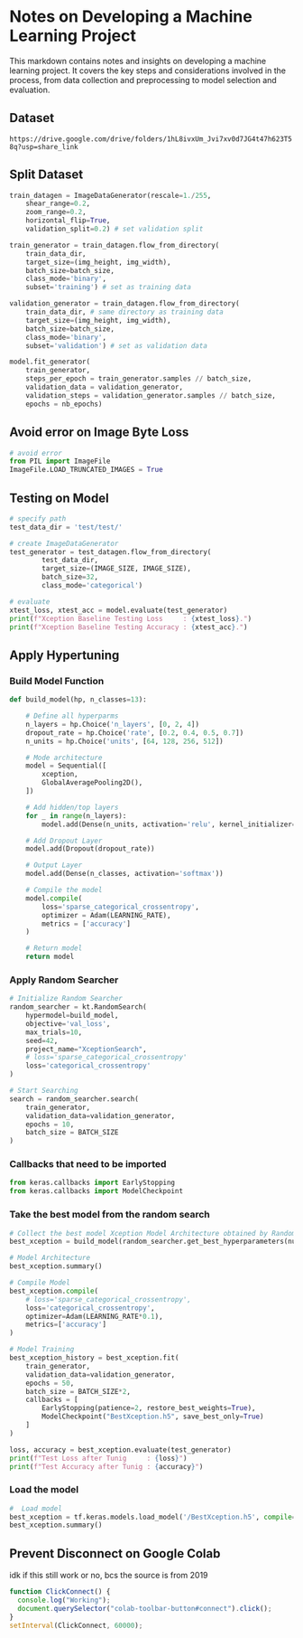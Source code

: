 # Notes on Developing a Machine Learning Project

This markdown contains notes and insights on developing a machine learning project. It covers the key steps and considerations involved in the process, from data collection and preprocessing to model
selection and evaluation.

## Dataset

`https://drive.google.com/drive/folders/1hL8ivxUm_Jvi7xv0d7JG4t47h623T58q?usp=share_link`

## Split Dataset

```python
train_datagen = ImageDataGenerator(rescale=1./255,
    shear_range=0.2,
    zoom_range=0.2,
    horizontal_flip=True,
    validation_split=0.2) # set validation split

train_generator = train_datagen.flow_from_directory(
    train_data_dir,
    target_size=(img_height, img_width),
    batch_size=batch_size,
    class_mode='binary',
    subset='training') # set as training data

validation_generator = train_datagen.flow_from_directory(
    train_data_dir, # same directory as training data
    target_size=(img_height, img_width),
    batch_size=batch_size,
    class_mode='binary',
    subset='validation') # set as validation data

model.fit_generator(
    train_generator,
    steps_per_epoch = train_generator.samples // batch_size,
    validation_data = validation_generator,
    validation_steps = validation_generator.samples // batch_size,
    epochs = nb_epochs)
```

## Avoid error on Image Byte Loss

```python
# avoid error
from PIL import ImageFile
ImageFile.LOAD_TRUNCATED_IMAGES = True
```

## Testing on Model

```python
# specify path
test_data_dir = 'test/test/'

# create ImageDataGenerator
test_generator = test_datagen.flow_from_directory(
        test_data_dir,
        target_size=(IMAGE_SIZE, IMAGE_SIZE),
        batch_size=32,
        class_mode='categorical')

# evaluate
xtest_loss, xtest_acc = model.evaluate(test_generator)
print(f"Xception Baseline Testing Loss     : {xtest_loss}.")
print(f"Xception Baseline Testing Accuracy : {xtest_acc}.")
```

## Apply Hypertuning

### Build Model Function

```python
def build_model(hp, n_classes=13):

    # Define all hyperparms
    n_layers = hp.Choice('n_layers', [0, 2, 4])
    dropout_rate = hp.Choice('rate', [0.2, 0.4, 0.5, 0.7])
    n_units = hp.Choice('units', [64, 128, 256, 512])

    # Mode architecture
    model = Sequential([
        xception,
        GlobalAveragePooling2D(),
    ])

    # Add hidden/top layers
    for _ in range(n_layers):
        model.add(Dense(n_units, activation='relu', kernel_initializer='he_normal'))

    # Add Dropout Layer
    model.add(Dropout(dropout_rate))

    # Output Layer
    model.add(Dense(n_classes, activation='softmax'))

    # Compile the model
    model.compile(
        loss='sparse_categorical_crossentropy',
        optimizer = Adam(LEARNING_RATE),
        metrics = ['accuracy']
    )

    # Return model
    return model
```

### Apply Random Searcher

```python
# Initialize Random Searcher
random_searcher = kt.RandomSearch(
    hypermodel=build_model,
    objective='val_loss',
    max_trials=10,
    seed=42,
    project_name="XceptionSearch",
    # loss='sparse_categorical_crossentropy'
    loss='categorical_crossentropy'
)

# Start Searching
search = random_searcher.search(
    train_generator,
    validation_data=validation_generator,
    epochs = 10,
    batch_size = BATCH_SIZE
)
```

### Callbacks that need to be imported

```python
from keras.callbacks import EarlyStopping
from keras.callbacks import ModelCheckpoint
```

### Take the best model from the random search

```python
# Collect the best model Xception Model Architecture obtained by Random Searcher
best_xception = build_model(random_searcher.get_best_hyperparameters(num_trials=1)[0])

# Model Architecture
best_xception.summary()

# Compile Model
best_xception.compile(
    # loss='sparse_categorical_crossentropy',
    loss='categorical_crossentropy',
    optimizer=Adam(LEARNING_RATE*0.1),
    metrics=['accuracy']
)

# Model Training
best_xception_history = best_xception.fit(
    train_generator,
    validation_data=validation_generator,
    epochs = 50,
    batch_size = BATCH_SIZE*2,
    callbacks = [
        EarlyStopping(patience=2, restore_best_weights=True),
        ModelCheckpoint("BestXception.h5", save_best_only=True)
    ]
)

loss, accuracy = best_xception.evaluate(test_generator)
print(f"Test Loss after Tunig     : {loss}")
print(f"Test Accuracy after Tunig : {accuracy}")
```

### Load the model

```python
#  Load model
best_xception = tf.keras.models.load_model('/BestXception.h5', compile=False)
best_xception.summary()
```

## Prevent Disconnect on Google Colab

idk if this still work or no, bcs the source is from 2019

```javascript
function ClickConnect() {
  console.log("Working");
  document.querySelector("colab-toolbar-button#connect").click();
}
setInterval(ClickConnect, 60000);
```
